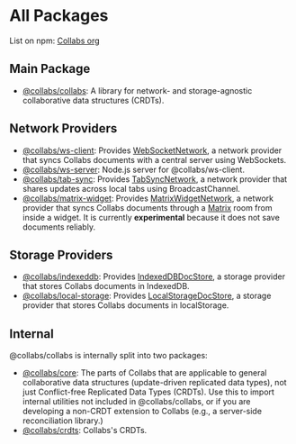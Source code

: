 # All Packages

List on npm: [Collabs org](https://www.npmjs.com/org/collabs)

## Main Package

- [@collabs/collabs](https://www.npmjs.com/package/@collabs/collabs): A library for network- and storage-agnostic collaborative data structures (CRDTs).

## Network Providers

- [@collabs/ws-client](https://www.npmjs.com/package/@collabs/ws-client): Provides [WebSocketNetwork](TODO), a network provider that syncs Collabs documents with a central server using WebSockets.
- [@collabs/ws-server](https://www.npmjs.com/package/@collabs/ws-server): Node.js server for @collabs/ws-client.
- [@collabs/tab-sync](TODO): Provides [TabSyncNetwork](TODO), a network provider that shares updates across local tabs using BroadcastChannel.
- [@collabs/matrix-widget](https://www.npmjs.com/package/@collabs/matrix-widget): Provides [MatrixWidgetNetwork](TODO), a network provider that syncs Collabs documents through a [Matrix](https://matrix.org/) room from inside a widget. It is currently **experimental** because it does not save documents reliably.

## Storage Providers

- [@collabs/indexeddb](TODO): Provides [IndexedDBDocStore](TODO), a storage provider that stores Collabs documents in IndexedDB.
- [@collabs/local-storage](TODO): Provides [LocalStorageDocStore](TODO), a storage provider that stores Collabs documents in localStorage.

## Internal

@collabs/collabs is internally split into two packages:

- [@collabs/core](https://www.npmjs.com/package/@collabs/core): The parts of Collabs that are applicable to general collaborative data structures (update-driven replicated data types), not just Conflict-free Replicated Data Types (CRDTs). Use this to import internal utilities not included in @collabs/collabs, or if you are developing a non-CRDT extension to Collabs (e.g., a server-side reconciliation library.)
- [@collabs/crdts](https://www.npmjs.com/package/@collabs/crdts): Collabs's CRDTs.
